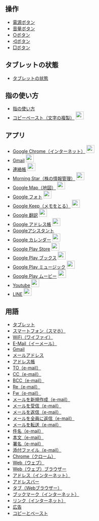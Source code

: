 ## 操作

  * [電源ボタン](operation_switch_power.md)
  * [音量ボタン](operation_switch_volume.md)
  * [○ボタン](operation_button_home.md)
  * [◁ボタン](operation_button_prev.md)
  * [□ボタン](operation_button_appswitch.md)

## タブレットの状態

  * [タブレットの状態](tablet_status.md)

## 指の使い方

  * [指の使い方](use_fingers.md)
  * [コピーペースト（文字の複製）](copy_paste.md)  <img src="http://drive.google.com/uc?export=view&id=1IOulZfh9wMtSA9e6UOPF1rux5x-dhcfl" alt="new" width="25" height="auto">

## アプリ
  * [Google Chrome（インターネット）](chrome.md) <img src="http://drive.google.com/uc?export=view&id=1XY4ka-baMhSraPEDIDyu69Okb8E9bOaf" alt="new" width="25" height="auto">
  * [Gmail](gmail.md) <img src="http://drive.google.com/uc?export=view&id=1XY4ka-baMhSraPEDIDyu69Okb8E9bOaf" alt="new" width="25" height="auto">
  * [連絡帳](addressbook.md) <img src="http://drive.google.com/uc?export=view&id=1IOulZfh9wMtSA9e6UOPF1rux5x-dhcfl" alt="progress" width="25" height="auto">
  * [Morning Star（株の情報管理）](morningstar.md) <img src="http://drive.google.com/uc?export=view&id=1IOulZfh9wMtSA9e6UOPF1rux5x-dhcfl" alt="progress" width="25" height="auto">
  * [Google Map（地図）](google_map.md) <img src="http://drive.google.com/uc?export=view&id=1IOulZfh9wMtSA9e6UOPF1rux5x-dhcfl" alt="progress" width="25" height="auto">
  * [Google フォト](google_photo.md) <img src="http://drive.google.com/uc?export=view&id=1IOulZfh9wMtSA9e6UOPF1rux5x-dhcfl" alt="progress" width="25" height="auto">
  * [Google Keep（メモをとる）](google_keep.md) <img src="http://drive.google.com/uc?export=view&id=1IOulZfh9wMtSA9e6UOPF1rux5x-dhcfl" alt="progress" width="25" height="auto">
  * [Google 翻訳](google_translate.md) <img src="http://drive.google.com/uc?export=view&id=1IOulZfh9wMtSA9e6UOPF1rux5x-dhcfl" alt="progress" width="25" height="auto">
  * [Google アドレス帳](google_address_book.md) <img src="http://drive.google.com/uc?export=view&id=1IOulZfh9wMtSA9e6UOPF1rux5x-dhcfl" alt="progress" width="25" height="auto">
  * [Googleアシスタント](google_assistant.md)
  * [Google カレンダー](google_calendar.md) <img src="http://drive.google.com/uc?export=view&id=1IOulZfh9wMtSA9e6UOPF1rux5x-dhcfl" alt="progress" width="25" height="auto">
  * [Google Play Store](google_play_store.md) <img src="http://drive.google.com/uc?export=view&id=1IOulZfh9wMtSA9e6UOPF1rux5x-dhcfl" alt="progress" width="25" height="auto">
  * [Google Play ブックス](google_play_books.md) <img src="http://drive.google.com/uc?export=view&id=1IOulZfh9wMtSA9e6UOPF1rux5x-dhcfl" alt="progress" width="25" height="auto">
  * [Google Play ミュージック](google_play_music.md) <img src="http://drive.google.com/uc?export=view&id=1IOulZfh9wMtSA9e6UOPF1rux5x-dhcfl" alt="progress" width="25" height="auto">
  * [Google Play ムービー](google_play_movie.md) <img src="http://drive.google.com/uc?export=view&id=1IOulZfh9wMtSA9e6UOPF1rux5x-dhcfl" alt="progress" width="25" height="auto">
  * [Youtube](yourube.md) <img src="http://drive.google.com/uc?export=view&id=1IOulZfh9wMtSA9e6UOPF1rux5x-dhcfl" alt="progress" width="25" height="auto">
  * [LINE](line.md) <img src="http://drive.google.com/uc?export=view&id=1IOulZfh9wMtSA9e6UOPF1rux5x-dhcfl" alt="progress" width="25" height="auto">

## 用語

  * [タブレット](term_tablet.md)
  * [スマートフォン（スマホ）](term_smartphone.md)
  * [WiFi（ワイファイ）](term_wifi.md)
  * [E-Mail（イーメール）](term_email.md)
  * [Gmail](term_gmail.md)
  * [メールアドレス](term_email_address.md)
  * [アドレス帳](term_addressbook.md)
  * [TO（e-mail）](term_mail_to.md)
  * [CC（e-mail）](term_mail_cc.md)
  * [BCC（e-mail）](term_mail_bcc.md)
  * [Re（e-mail）](term_mail_re.md)
  * [Fw（e-mail）](term_mail_fw.md)
  * [メールを新規作成（e-mail）](term_mail_new.md)
  * [メールを受信（e-mail）](term_mail_receive.md)
  * [メールを返信（e-mail）](term_mail_reply.md)
  * [メールを全員に返信（e-mail）](term_mail_all_reply.md)
  * [メールを転送（e-mail）](term_mail_forward.md)
  * [件名（e-mail）](term_mail_subject.md)
  * [本文（e-mail）](term_mail_body.md)
  * [署名（e-mail）](term_mail_signature.md)
  * [添付ファイル（e-mail）](term_mail_attachfile.md)
  * [Chrome（クローム）](term_chrome.md)
  * [Web（ウェブ）](term_web.md)
  * [Web（ウェブ）ブラウザー](term_web_browser.md)
  * [アドレス（インターネット）](term_internet_address.md)
  * [アドレスバー](term_address_bar.md)
  * [タブ（Webブラウザー）](term_browser_tab.md)
  * [ブックマーク（インターネット）](term_bookmark.md)
  * [リンク（インターネット）](term_internet_link.md)
  * [広告](term_internet_ads.md)
  * [コピーとペースト](term_copy_and_paste.md)

<br><br><br><br><br><br><br><br><br><br><br><br><br><br><br><br>
